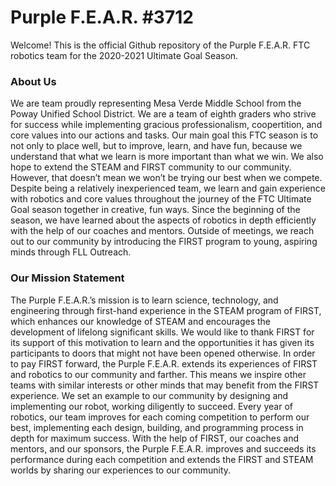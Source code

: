 # Purple F.E.A.R. #3712

Welcome!
This is the official Github repository of the Purple F.E.A.R. FTC robotics team for the 2020-2021 Ultimate Goal Season.

### About Us
We are team proudly representing Mesa Verde Middle School from the Poway Unified School District. We are a team of eighth graders who strive for success while implementing gracious professionalism, coopertition, and core values into our actions and tasks. Our main goal this FTC season is to not only to place well, but to improve, learn, and have fun, because we understand that what we learn is more important than what we win. We also hope to extend the STEAM and FIRST community to our community. However, that doesn’t mean we won’t be trying our best when we compete. Despite being a relatively inexperienced team, we learn and gain experience with robotics and core values throughout the journey of the FTC Ultimate Goal season together in creative, fun ways. Since the beginning of the season, we have learned about the aspects of robotics in depth efficiently with the help of our coaches and mentors. Outside of meetings, we reach out to our community by introducing the FIRST program to young, aspiring minds through FLL Outreach.

### Our Mission Statement
The Purple F.E.A.R.’s mission is to learn science, technology, and engineering through first-hand experience in the STEAM program of FIRST, which enhances our knowledge of STEAM and encourages the development of lifelong significant skills. We would like to thank FIRST for its support of this motivation to learn and the opportunities it has given its participants to doors that might not have been opened otherwise. In order to pay FIRST forward, the Purple F.E.A.R. extends its experiences of FIRST and robotics to our community and farther. This means we inspire other teams with similar interests or other minds that may benefit from the FIRST experience. We set an example to our community by designing and implementing our robot, working diligently to succeed. Every year of robotics, our team improves for each coming competition to perform our best, implementing each design, building, and programming process in depth for maximum success. With the help of FIRST, our coaches and mentors, and our sponsors, the Purple F.E.A.R. improves and succeeds its performance during each competition and extends the FIRST and STEAM worlds by sharing our experiences to our community.
